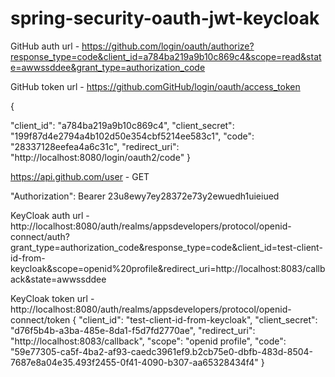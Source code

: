 # spring-security-oauth-jwt-keycloak

GitHub auth url - https://github.com/login/oauth/authorize?response_type=code&client_id=a784ba219a9b10c869c4&scope=read&state=awwssddee&grant_type=authorization_code

GitHub token url - https://github.comGitHub/login/oauth/access_token

{
  
  "client_id": "a784ba219a9b10c869c4",
  "client_secret": "199f87d4e2794a4b102d50e354cbf5214ee583c1",
  "code": "28337128eefea4a6c31c",
  "redirect_uri": "http://localhost:8080/login/oauth2/code"
}

https://api.github.com/user - GET

"Authorization": Bearer 23u8ewy7ey28372e73y2ewuedh1uieiued

KeyCloak auth url - http://localhost:8080/auth/realms/appsdevelopers/protocol/openid-connect/auth?grant_type=authorization_code&response_type=code&client_id=test-client-id-from-keycloak&scope=openid%20profile&redirect_uri=http://localhost:8083/callback&state=awwssddee

KeyCloak token url - http://localhost:8080/auth/realms/appsdevelopers/protocol/openid-connect/token
{ 
 "client_id": "test-client-id-from-keycloak",
 "client_secret": "d76f5b4b-a3ba-485e-8da1-f5d7fd2770ae",
 "redirect_uri": "http://localhost:8083/callback",
 "scope": "openid profile",
 "code": "59e77305-ca5f-4ba2-af93-caedc3961ef9.b2cb75e0-dbfb-483d-8504-7687e8a04e35.493f2455-0f41-4090-b307-aa65328434f4"
}
